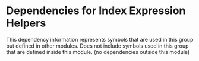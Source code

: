 
# Dependencies for Index Expression Helpers
This dependency information represents symbols that are used in this group but defined in other modules.  Does not include symbols used in this group that are defined inside this module.
(no dependencies outside this module)
